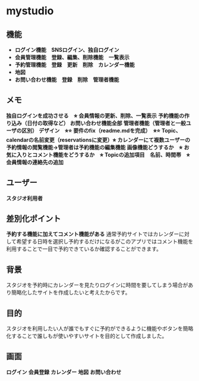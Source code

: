 # mystudio
## 機能
 - **ログイン機能　SNSログイン、独自ログイン**
 - **会員管理機能　登録、編集、削除機能　一覧表示**
 - **予約管理機能　登録　更新　削除　カレンダー機能**
 - **地図**
 - **お問い合わせ機能　登録　削除　管理者機能**

## メモ
 **独自ログインを成功させる　⭐︎**
 **会員情報の更新、削除、一覧表示**
 **予約機能の作り込み（日付の取得など）**
 **お問い合わせ機能全部**
 **管理者機能（管理者と一般ユーザの区別）**
 **デザイン　⭐︎⭐️**
 **要件のfix（readme.mdを完成）　⭐︎⭐️**
 **Topic、calendarの名前変更（reservationsに変更）⭐︎**
 **カレンダーにて複数ユーザーの予約情報の閲覧機能→管理者は予約機能の編集機能**
 **画像機能どうするか　⭐︎**
 **お気に入りとコメント機能をどうするか　⭐︎**
 **Topicの追加項目　名前、時間帯　⭐︎**
 **会員情報の連絡先の追加**


## ユーザー
**スタジオ利用者**

## 差別化ポイント
**予約する機能に加えてコメント機能がある**
通常予約サイトではカレンダーに対して希望する日時を選択し予約するだけになるがこのアプリではコメント機能を利用することで一目で予約できているか確認することができます。

## 背景
スタジオを予約時にカレンダーを見たりログインに時間を要してしまう場合があり簡略化したサイトを作成したいと考えたからです。
## 目的
スタジオを利用したい人が誰でもすぐに予約ができるように機能やボタンを簡略化することで誰しもが使いやすいサイトを目的として作成しました。
## 画面
**ログイン**
**会員登録**
**カレンダー**
**地図**
**お問い合わせ**

